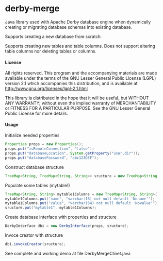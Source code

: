 derby-merge
===========

Java library used with Apache Derby database engine when dynamically
creating or migrating database schemas into existing database.

Supports creating a new database from scratch.

Supports creating new tables and table columns. Does not support altering
table columns nor deleting tables or columns.

#### License ####

All rights reserved. This program and the accompanying materials
are made available under the terms of the GNU Lesser General Public License
(LGPL) version 2.1 which accompanies this distribution, and is available at
http://www.gnu.org/licenses/lgpl-2.1.html

This library is distributed in the hope that it will be useful,
but WITHOUT ANY WARRANTY; without even the implied warranty of
MERCHANTABILITY or FITNESS FOR A PARTICULAR PURPOSE. See the GNU
Lesser General Public License for more details.

#### Usage ####

Initialize needed properties

```java
Properties props = new Properties();
props.put("isRemoteConnection", "false");
props.put("databaseLocation", System.getProperty("user.dir"));
props.put("databasePassword", "abc123DEF");
```

Construct database structure

```java
TreeMap<String, TreeMap<String, String>> sructure = new TreeMap<String, TreeMap<String, String>>();
```

Populate some tables (mytable1)

```java
TreeMap<String, String> mytable1Columns = new TreeMap<String, String>();
mytable1Columns.put("name", "varchar(16) not null default 'Noname'");
mytable1Columns.put("value", "varchar(64) not null default 'Novalue'");
sructure.put("mytable1", mytable1Columns);
```

Create database interface with properties and structure

```java
DerbyInterface dbi = new DerbyInterface(props, sructure);
```

Invoce creator with structure

```java
dbi.invokeCreator(sructure);
```

See complete and working demo at file DerbyMergeClinet.java
